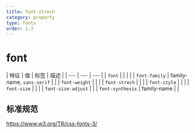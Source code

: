 ```yaml
---
title: font-strech
category: property
type: fonts
order: 1.3
---
```


# font

| 特征 | 值 | 标签 | 描述 |
| --- | --- | --- |
| `font` | | | |
| `font-family` | family-name, `sans-serif` | |
| `font-weight` | | |
| `font-strech` | | |
| `font-style` | | |
| `font-size` | | |
| `font-size-adjust` | |
| `font-synthesis` | family-name | |

## 标准规范

<https://www.w3.org/TR/css-fonts-3/>
